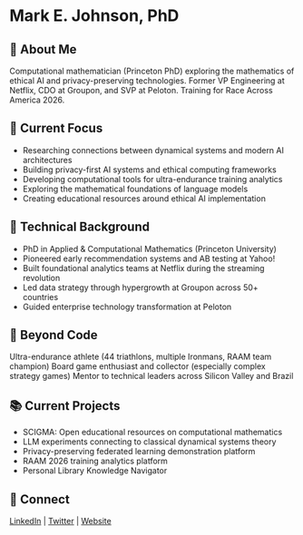 # Mark E. Johnson, PhD

## 👋 About Me
Computational mathematician (Princeton PhD) exploring the mathematics of ethical AI and privacy-preserving technologies. Former VP Engineering at Netflix, CDO at Groupon, and SVP at Peloton. Training for Race Across America 2026.

## 🔭 Current Focus
- Researching connections between dynamical systems and modern AI architectures
- Building privacy-first AI systems and ethical computing frameworks
- Developing computational tools for ultra-endurance training analytics
- Exploring the mathematical foundations of language models
- Creating educational resources around ethical AI implementation

## 🧠 Technical Background
- PhD in Applied & Computational Mathematics (Princeton University)
- Pioneered early recommendation systems and AB testing at Yahoo!
- Built foundational analytics teams at Netflix during the streaming revolution
- Led data strategy through hypergrowth at Groupon across 50+ countries
- Guided enterprise technology transformation at Peloton

## 🚴 Beyond Code
Ultra-endurance athlete (44 triathlons, multiple Ironmans, RAAM team champion)
Board game enthusiast and collector (especially complex strategy games)
Mentor to technical leaders across Silicon Valley and Brazil

## 📚 Current Projects
- SCIGMA: Open educational resources on computational mathematics
- LLM experiments connecting to classical dynamical systems theory
- Privacy-preserving federated learning demonstration platform
- RAAM 2026 training analytics platform
- Personal Library Knowledge Navigator

## 🔗 Connect
[LinkedIn](https://linkedin.com/in/maejohns) | [Twitter](https://twitter.com/maejohns) | [Website](https://maejohns.com)
